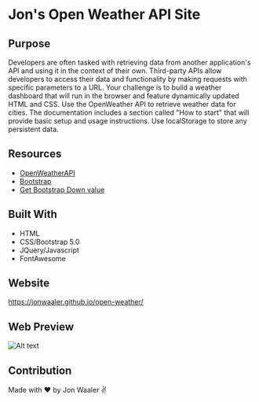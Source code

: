 # Jon's Open Weather API Site

## Purpose

Developers are often tasked with retrieving data from another application's API and using it in the context of their own. Third-party APIs allow developers to access their data and functionality by making requests with specific parameters to a URL. Your challenge is to build a weather dashboard that will run in the browser and feature dynamically updated HTML and CSS.
Use the OpenWeather API to retrieve weather data for cities. The documentation includes a section called "How to start" that will provide basic setup and usage instructions. Use localStorage to store any persistent data.

## Resources

- [OpenWeatherAPI](https://openweathermap.org/api)
- [Bootstrap](https://getbootstrap.com/docs/5.0/getting-started/introduction/)
- [Get Bootstrap Down value](https://stackoverflow.com/questions/24620741/get-selected-item-value-from-bootstrap-dropdown-with-specific-id)

## Built With

- HTML
- CSS/Bootstrap 5.0
- JQuery/Javascript
- FontAwesome

## Website

https://jonwaaler.github.io/open-weather/

## Web Preview

![Alt text](https://i.imgur.com/u0TFrWr.png)

## Contribution

Made with ❤️ by Jon Waaler ✌

